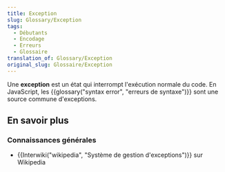 ```yaml
---
title: Exception
slug: Glossary/Exception
tags:
  - Débutants
  - Encodage
  - Erreurs
  - Glossaire
translation_of: Glossary/Exception
original_slug: Glossaire/Exception
---
```

Une **exception** est un état qui interrompt l'exécution normale du code. En JavaScript, les {{glossary("syntax error", "erreurs de syntaxe")}} sont une source commune d'exceptions.

## En savoir plus

### Connaissances générales

- {{Interwiki("wikipedia", "Système de gestion d'exceptions")}} sur Wikipedia
